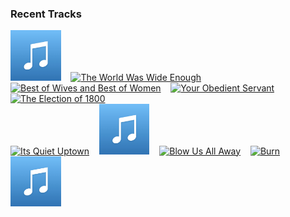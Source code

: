 ### Recent Tracks
[<img src='https://github.com/atfinke/atfinke/blob/master/placeholder.jpeg?raw=true' width='16%' height='16%' alt='Who Lives, Who Dies, Who Tells Your Story'>](https://www.last.fm/music/original%2bbroadway%2bcast%2bof%2bhamilton/_/who%2blives%252c%2bwho%2bdies%252c%2bwho%2btells%2byour%2bstory)&nbsp;&nbsp;&nbsp;&nbsp;[<img src='https://lastfm.freetls.fastly.net/i/u/300x300/84d926ef48c92c49abccfbd4836eb56f.png' width='16%' height='16%' alt='The World Was Wide Enough'>](https://www.last.fm/music/leslie%2bodom%2bjr./_/the%2bworld%2bwas%2bwide%2benough)&nbsp;&nbsp;&nbsp;&nbsp;[<img src='https://lastfm.freetls.fastly.net/i/u/300x300/84d926ef48c92c49abccfbd4836eb56f.png' width='16%' height='16%' alt='Best of Wives and Best of Women'>](https://www.last.fm/music/phillipa%2bsoo/_/best%2bof%2bwives%2band%2bbest%2bof%2bwomen)&nbsp;&nbsp;&nbsp;&nbsp;[<img src='https://lastfm.freetls.fastly.net/i/u/300x300/84d926ef48c92c49abccfbd4836eb56f.png' width='16%' height='16%' alt='Your Obedient Servant'>](https://www.last.fm/music/leslie%2bodom%2bjr./_/your%2bobedient%2bservant)&nbsp;&nbsp;&nbsp;&nbsp;[<img src='https://lastfm.freetls.fastly.net/i/u/300x300/84d926ef48c92c49abccfbd4836eb56f.png' width='16%' height='16%' alt='The Election of 1800'>](https://www.last.fm/music/daveed%2bdiggs/_/the%2belection%2bof%2b1800)&nbsp;&nbsp;&nbsp;&nbsp;<br>[<img src='https://lastfm.freetls.fastly.net/i/u/300x300/84d926ef48c92c49abccfbd4836eb56f.png' width='16%' height='16%' alt='Its Quiet Uptown'>](https://www.last.fm/music/ren%25c3%25a9e%2belise%2bgoldsberry/_/it%2527s%2bquiet%2buptown)&nbsp;&nbsp;&nbsp;&nbsp;[<img src='https://github.com/atfinke/atfinke/blob/master/placeholder.jpeg?raw=true' width='16%' height='16%' alt='Stay Alive - Reprise'>](https://www.last.fm/music/lin-manuel%2bmiranda/_/stay%2balive%2b-%2breprise)&nbsp;&nbsp;&nbsp;&nbsp;[<img src='https://lastfm.freetls.fastly.net/i/u/300x300/84d926ef48c92c49abccfbd4836eb56f.png' width='16%' height='16%' alt='Blow Us All Away'>](https://www.last.fm/music/anthony%2bramos/_/blow%2bus%2ball%2baway)&nbsp;&nbsp;&nbsp;&nbsp;[<img src='https://lastfm.freetls.fastly.net/i/u/300x300/84d926ef48c92c49abccfbd4836eb56f.png' width='16%' height='16%' alt='Burn'>](https://www.last.fm/music/phillipa%2bsoo/_/burn)&nbsp;&nbsp;&nbsp;&nbsp;[<img src='https://github.com/atfinke/atfinke/blob/master/placeholder.jpeg?raw=true' width='16%' height='16%' alt='The Reynolds Pamphlet'>](https://www.last.fm/music/original%2bbroadway%2bcast%2bof%2bhamilton/_/the%2breynolds%2bpamphlet)&nbsp;&nbsp;&nbsp;&nbsp;<br>